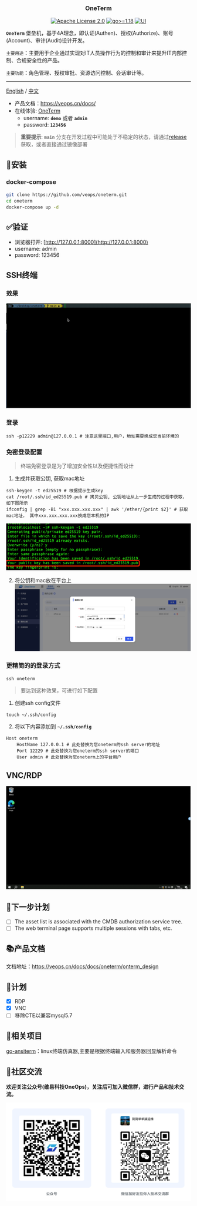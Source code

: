 <h3 align="center">OneTerm</h3>
<p align="center">
  <a href="https://github.com/veops/oneterm/blob/main/LICENSE"><img src="https://img.shields.io/github/license/veops/oneterm" alt="Apache License 2.0"></a>
  <a href=""><img src="https://img.shields.io/badge/Go-%3E%3D%201.18-%23007d9c" alt="go>=1.18"></a>
  <a href="https:https://github.com/sendya/ant-design-pro-vue"><img src="https://img.shields.io/badge/UI-Ant%20Design%20Pro%20Vue-brightgreen" alt="UI"></a>
</p>

**`OneTerm`** 堡垒机，基于4A理念，即认证(Authen)、授权(Authorize)、账号(Account)、审计(Audit)设计开发。

`主要用途`：主要用于企业通过实现对IT人员操作行为的控制和审计来提升IT内部控制、合规安全性的产品。

`主要功能`：角色管理、授权审批、资源访问控制、会话审计等。

---
[English](README.md) / [中文](README_cn.md)
- 产品文档：https://veops.cn/docs/
- 在线体验: <a href="https://term.veops.cn/oneterm/workstation" target="_blank">OneTerm</a>
    - username: **`demo`**   或者   **`admin`**
    - password: **`123456`**
> **重要提示**:  **`main`** 分支在开发过程中可能处于不稳定的状态，请通过[release](https://github.com/veops/oneterm/releases)获取，或者直接通过镜像部署




## 🚀安装

### docker-compose

```bash
git clone https://github.com/veops/oneterm.git
cd oneterm
docker-compose up -d
```

## ✅验证
- 浏览器打开: [http://127.0.0.1:8000](http://127.0.0.1:8000)
- username: admin
- password: 123456

## SSH终端
### 效果
![Example GIF](./docs/images/ssh-client.gif)
### 登录
```shell
ssh -p12229 admin@127.0.0.1 # 注意这里端口,用户，地址需要换成您当前环境的
```
### 免密登录配置
> 终端免密登录是为了增加安全性以及便捷性而设计
1. 生成并获取公钥, 获取mac地址
```shell
ssh-keygen -t ed25519 # 根据提示生成key
cat /root/.ssh/id_ed25519.pub # 拷贝公钥, 公钥地址从上一步生成的过程中获取，如下图所示
ifconfig | grep -B1 "xxx.xxx.xxx.xxx" | awk '/ether/{print $2}' # 获取mac地址， 其中xxx.xxx.xxx.xxx换成您本机的IP
```

![img.png](docs/images/img.png)

2. 将公钥和mac放在平台上
![img_1.png](docs/images/img_1.png)

### 更精简的的登录方式
```shell
ssh oneterm
```
> 要达到这种效果，可进行如下配置
1. 创建ssh config文件
```shell
touch ~/.ssh/config
```
2. 将以下内容添加到 **`~/.ssh/config`**
```shell
Host oneterm
    HostName 127.0.0.1 # 此处替换为您oneterm的ssh server的地址
    Port 12229 # 此处替换为您oneterm的ssh server的端口
    User admin # 此处替换为您oneterm上的平台用户
```

## VNC/RDP
![rdp.png](docs/images/rdp.png)

## 🎯下一步计划
- [ ] The asset list is associated with the CMDB authorization service tree.
- [ ] The web terminal page supports multiple sessions with tabs, etc.

## 📚产品文档

文档地址：https://veops.cn/docs/docs/oneterm/onterm_design

## 🎯计划

- [x] RDP
- [x] VNC
- [ ] 移除CTE以兼容mysql5.7

## 🔗相关项目

[go-ansiterm](https://github.com/veops/go-ansiterm)：linux终端仿真器,主要是根据终端输入和服务器回显解析命令

## 🤝社区交流

**欢迎关注公众号(维易科技OneOps)，关注后可加入微信群，进行产品和技术交流。**

![公众号: 维易科技OneOps](docs/images/wechat.jpg)